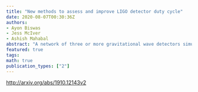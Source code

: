 ```yaml
---
title: "New methods to assess and improve LIGO detector duty cycle"
date: 2020-08-07T00:30:36Z
authors:
- Ayon Biswas
- Jess McIver
- Ashish Mahabal
abstract: "A network of three or more gravitational wave detectors simultaneously taking data is required to generate a well-localized sky map for gravitational wave sources, such as GW170817. Local seismic disturbances often cause the LIGO and Virgo detectors to lose light resonance in one or more of their component optic cavities, and the affected detector is unable to take data until resonance is recovered. In this paper, we use machine learning techniques to gain insight into the predictive behavior of the LIGO detector optic cavities during the second LIGO-Virgo observing run. We identify a minimal set of optic cavity control signals and data features which capture interferometer behavior leading to a loss of light resonance, or lockloss. We use these channels to accurately distinguish between lockloss events and quiet interferometer operating times via both supervised and unsupervised machine learning methods. This analysis yields new insights into how components of the LIGO detectors contribute to lockloss events, which could inform detector commissioning efforts to mitigate the associated loss of uptime. Particularly, we find that the state of the component optical cavities is a better predictor of loss of lock than ground motion trends. We report prediction accuracies of 98% for times just prior to lock loss, and 90% for times up to 30 seconds prior to lockloss, which shows promise for this method to be applied in near-real time to trigger preventative detector state changes. This method can be extended to target other auxiliary subsystems or times of interest, such as transient noise or loss in detector sensitivity. Application of these techniques during the third LIGO-Virgo observing run and beyond would maximize the potential of the global detector network for multi-messenger astronomy with gravitational waves."
featured: true
tags:
math: true
publication_types: ["2"]
---
```

http://arxiv.org/abs/1910.12143v2